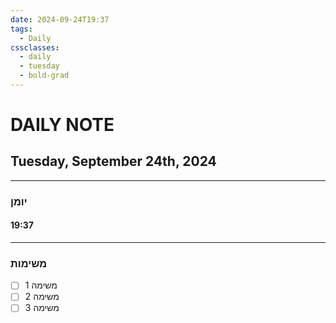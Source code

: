 ```yaml
---
date: 2024-09-24T19:37
tags:
  - Daily
cssclasses:
  - daily
  - tuesday
  - bold-grad
---
```

# DAILY NOTE
## Tuesday, September 24th, 2024
***
### יומן
#### 19:37

***
### משימות
- [ ] משימה 1
- [ ] משימה 2
- [ ] משימה 3